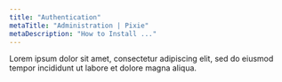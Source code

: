 ```yaml
---
title: "Authentication"
metaTitle: "Administration | Pixie"
metaDescription: "How to Install ..."
---
```


Lorem ipsum dolor sit amet, consectetur adipiscing elit, sed do eiusmod tempor incididunt ut labore et dolore magna aliqua.
